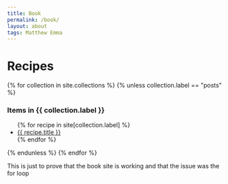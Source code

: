 ```yaml
---
title: Book
permalink: /book/
layout: about
tags: Matthew Emma
---
```


<h1>Recipes</h1>
<div>
{% for collection in site.collections %}
  {% unless collection.label == "posts" %}
    <h3 class="post-meta">
      Items in {{ collection.label }}
    </h3>
    <ul>
    {% for recipe in site[collection.label] %}
      <li><a href="{{ recipe.url }}">{{ recipe.title }}</a></li>
    {% endfor %}
    </ul>
  {% endunless %}
{% endfor %}
</div>
<p>This is just to prove that the book site is working and that the issue was the for loop</p>
